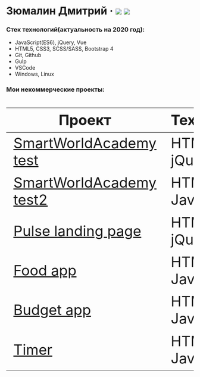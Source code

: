 # Зюмалин Дмитрий &middot; [![](https://img.shields.io/badge/resume-hh-red)]()  [![](https://img.shields.io/badge/-telegram-0088cc)](https://t.me/dmitryhli) 

  ### Стек технологий(актуальность на 2020 год):
  - JavaScript(ES6), jQuery, Vue
  - HTML5, CSS3, SCSS/SASS, Bootstrap 4
  - Git, Github
  - Gulp
  - VSCode
  - Windows, Linux

 ### Мои некоммерческие проекты:

<div class="w3-responsive">
<font size="12px">
<table style="font-size: 80%" width="100%" class="w3-table-all notranslate" id="myTable">
<thead>
<tr class="w3-white">
<th width="40%">Проект</th>
<th width="60%">Технологии</th>
<th>Категория</th>
</tr>
</thead>
<tbody>
<tr>
<td><a href="https://github.com/safe2k19/SWA">SmartWorldAcademy test</a></td>
<td>HTML, CSS, jQuery</td>
<td align="center">Верстка</td>
</tr>
<tr>
<td><a href="https://github.com/safe2k19/SWA2/tree/test">SmartWorldAcademy test2</a></td>
<td>HTML, CSS, JavaScript</td>
<td align="center">JavaScript</td>
</tr>
<tr>
<td><a href="https://safe2k19.github.io/PULSE/dist/">Pulse landing page</a></td>
<td>HTML, CSS, jQuery, Gulp</td>
<td align="center">Верстка</td>
</tr>
<tr>
<td><a href="https://github.com/safe2k19/Food">Food app</a></td>
<td>HTML, CSS, JavaScript</td>
<td align="center">Верстка, JavaScript</td>
</tr>
<tr>
<td><a href="https://safe2k19.github.io/budgetApp/">Budget app</a></td>
<td>HTML, CSS, JavaScript</td>
<td align="center">JavaScript</td>
</tr>
<tr>
<td><a href="https://github.com/safe2k19/promotionTimer">Timer</a></td>
<td>HTML, CSS, JavaScript</td>
<td align="center">JavaScript</td>
</tr>
